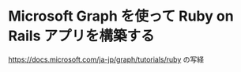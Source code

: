 # Microsoft Graph を使って Ruby on Rails アプリを構築する
https://docs.microsoft.com/ja-jp/graph/tutorials/ruby の写経
